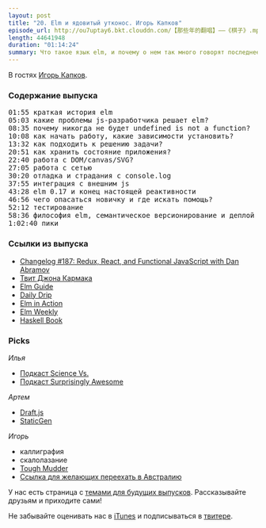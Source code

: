 ```yaml
---
layout: post
title: "20. Elm и ядовитый утконос. Игорь Капков"
episode_url: http://ou7uptay6.bkt.clouddn.com/【那些年的翻唱】——《棋子》.mp3
length: 44641948
duration: "01:14:24"
summary: Что такое язык elm, и почему о нем так много говорят последнее время? Какие проблемы js-разработчика он может решить? И правда ли утконос ядовит? Рассказывает Игорь Капков.
---
```


В гостях [Игорь Капков](http://igas.me/).

### Содержание выпуска

<pre>
01:55 краткая история elm
05:03 какие проблемы js-разработчика решает elm?
08:35 почему никогда не будет undefined is not a function?
10:08 как начать работу, какие зависимости установить?
13:32 как подходить к решению задачи?
20:51 как хранить состояние приложения?
22:40 работа с DOM/canvas/SVG?
27:05 работа с сетью
30:20 отладка и страдания с console.log
37:55 интеграция с внешним js
43:28 elm 0.17 и конец настоящей реактивности
46:56 чего опасаться новичку и где искать помощь?
52:12 тестирование
58:36 философия elm, семантическое версионирование и деплой
1:02:40 пики
</pre>

### Ссылки из выпуска

- [Changelog #187: Redux, React, and Functional JavaScript with Dan Abramov](https://changelog.com/187/)
- [Твит Джона Кармака](https://twitter.com/ID_AA_Carmack/status/735197548034412546)
- [Elm Guide](http://guide.elm-lang.org/)
- [Daily Drip](https://www.dailydrip.com/)
- [Elm in Action](https://manning.com/books/elm-in-action)
- [Elm Weekly](http://www.elmweekly.nl/)
- [Haskell Book](http://haskellbook.com/)

### Picks

*Илья*

- [Подкаст Science Vs.](https://gimletmedia.com/show/science-vs/)
- [Подкаст Surprisingly Awesome](https://gimletmedia.com/show/surprisingly-awesome/)

*Артем*

- [Draft.js](https://facebook.github.io/draft-js/)
- [StaticGen](http://www.staticgen.com/)

*Игорь*

- каллиграфия
- скалолазание
- [Tough Mudder](https://toughmudder.com/)
- [Ссылка для желающих переехать в Австралию](mailto:igor.kapkov@hivetec.com.au)

У нас есть страница с [темами для будущих выпусков](http://frontflip.me/possible_themes.html). Рассказывайте друзьям и приходите сами!

Не забывайте оценивать нас в [iTunes](https://itunes.apple.com/ru/podcast/frontflip/id884716456) и подписываться в [твитере](https://twitter.com/frontflip_js).
